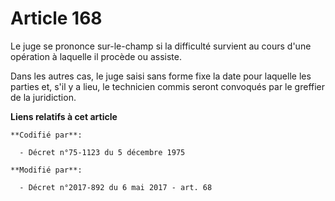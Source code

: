 # Article 168

Le juge se prononce sur-le-champ si la difficulté survient au cours d'une opération à laquelle il procède ou assiste. 

Dans les autres cas, le juge saisi sans forme fixe la date pour laquelle les parties et, s'il y a lieu, le technicien commis
seront convoqués par le greffier de la juridiction.

**Liens relatifs à cet article**

	**Codifié par**:

	  - Décret n°75-1123 du 5 décembre 1975

	**Modifié par**:

	  - Décret n°2017-892 du 6 mai 2017 - art. 68
